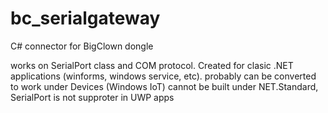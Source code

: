 # bc_serialgateway
C# connector for BigClown dongle

works on SerialPort class and COM protocol.
Created for clasic .NET applications (winforms, windows service, etc). 
probably can be converted to work under Devices (Windows IoT)
cannot be built under NET.Standard, SerialPort is not supproter in UWP apps
